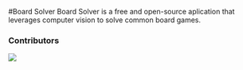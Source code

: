 #Board Solver
Board Solver is a free and open-source aplication that leverages computer vision to solve common board games.

### Contributors
<a href="https://github.com/henryrobbinss/BoardSolverMobile/graphs/contributors" target="_blank">
  <img src="https://contrib.rocks/image?repo=henryrobbinss/BoardSolverMobile" />
</a>
